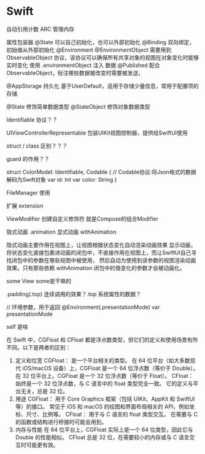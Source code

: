 #  Swift
自动引用计数 ARC 管理内存

属性包装器
@State 可以自己初始化，也可以外部初始化
@Binding 双向绑定，初始值从外部初始化
@Environment @EnvironmentObject  需要用到 ObservableObject 协议，该协议可以确保所有共享对象的视图在对象变化时能够实时变化
    使用 .environmentObject 注入 数据 
@Published 配合ObservableObject，标注哪些数据被改变时需要被发送，

@AppStorage 持久化
    基于UserDefault，适用于存储少量信息，常用于配置项的存储

@State  修饰简单数据类型
@StateObject  修饰对象数据类型


Identifiable 协议？？

UIViewControllerRepresentable 包装UIKit视图控制器，提供给SwiftUI使用

struct / class 区别？？？

guard 的作用？？

struct ColorModel: Identifiable, Codable { // Codable协议:将Json格式的数据解码为Swift对象
    var id: Int
    var color: String
}

FileManager 使用

扩展
extension

ViewModifier 创建自定义修饰符
就是Compose的组合Modifier

隐式动画 .animation
显式动画 withAnimation

隐式动画主要作用在视图上，让视图根据状态变化自动渲染动画效果
显示动画，将状态变化直接包裹进动画的闭包中，不直接作用在视图上，而让SwiftUI自己寻找闭包中的参数在哪些视图中被使用，
然后自动为使用到该参数的视图渲染动画效果。只有那些依赖 withAnimation 闭包中的值变化的参数才会被动画化。

some View  some是干嘛的

.padding(.top)   连续调用的效果？.top 系统属性的数据？


// 环境参数，用于返回
@Environment(\.presentationMode) var presentationMode

self 是啥



在 Swift 中，CGFloat 和 CFloat 都是浮点数类型，但它们的定义和使用场景有所不同。以下是两者的区别：
1. 定义和位宽
CGFloat：
是一个平台相关的类型。
在 64 位平台（如大多数现代 iOS/macOS 设备）上，CGFloat 是一个 64 位浮点数（等价于 Double）。
在 32 位平台上，CGFloat 是一个 32 位浮点数（等价于 Float）。
CFloat：
始终是一个 32 位浮点数，与 C 语言中的 float 类型完全一致。
它的定义与平台无关，总是 32 位。
2. 用途
CGFloat：
用于 Core Graphics 框架（包括 UIKit、AppKit 和 SwiftUI 等）的接口。
常见于 iOS 和 macOS 的绘图和界面布局相关的 API，例如坐标、尺寸、比例等。
CFloat：
用于与 C 语言的 float 类型交互。
在需要与 C 的函数或结构进行桥接时可能会用到。
3. 内存与性能
在 64 位平台上，CGFloat 实际上是一个 64 位类型，因此它与 Double 的性能相似。
CFloat 总是 32 位，在需要较小的内存或与 C 语言交互时可能更有效。



